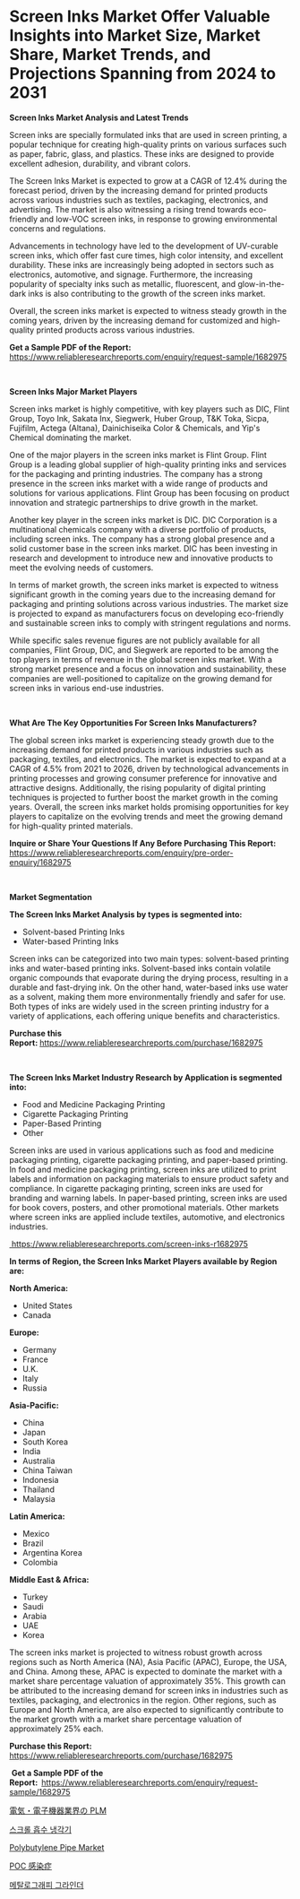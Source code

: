 <p><h1>Screen Inks Market Offer Valuable Insights into Market Size, Market Share, Market Trends, and Projections Spanning from 2024 to 2031</h1></p><p><strong>Screen Inks Market Analysis and Latest Trends</strong></p>
<p><p>Screen inks are specially formulated inks that are used in screen printing, a popular technique for creating high-quality prints on various surfaces such as paper, fabric, glass, and plastics. These inks are designed to provide excellent adhesion, durability, and vibrant colors.</p><p>The Screen Inks Market is expected to grow at a CAGR of 12.4% during the forecast period, driven by the increasing demand for printed products across various industries such as textiles, packaging, electronics, and advertising. The market is also witnessing a rising trend towards eco-friendly and low-VOC screen inks, in response to growing environmental concerns and regulations.</p><p>Advancements in technology have led to the development of UV-curable screen inks, which offer fast cure times, high color intensity, and excellent durability. These inks are increasingly being adopted in sectors such as electronics, automotive, and signage. Furthermore, the increasing popularity of specialty inks such as metallic, fluorescent, and glow-in-the-dark inks is also contributing to the growth of the screen inks market.</p><p>Overall, the screen inks market is expected to witness steady growth in the coming years, driven by the increasing demand for customized and high-quality printed products across various industries.</p></p>
<p><strong>Get a Sample PDF of the Report:&nbsp;</strong> <a href="https://www.reliableresearchreports.com/enquiry/request-sample/1682975">https://www.reliableresearchreports.com/enquiry/request-sample/1682975</a></p>
<p>&nbsp;</p>
<p><strong>Screen Inks Major Market Players</strong></p>
<p><p>Screen inks market is highly competitive, with key players such as DIC, Flint Group, Toyo Ink, Sakata Inx, Siegwerk, Huber Group, T&K Toka, Sicpa, Fujifilm, Actega (Altana), Dainichiseika Color & Chemicals, and Yip's Chemical dominating the market.</p><p>One of the major players in the screen inks market is Flint Group. Flint Group is a leading global supplier of high-quality printing inks and services for the packaging and printing industries. The company has a strong presence in the screen inks market with a wide range of products and solutions for various applications. Flint Group has been focusing on product innovation and strategic partnerships to drive growth in the market.</p><p>Another key player in the screen inks market is DIC. DIC Corporation is a multinational chemicals company with a diverse portfolio of products, including screen inks. The company has a strong global presence and a solid customer base in the screen inks market. DIC has been investing in research and development to introduce new and innovative products to meet the evolving needs of customers.</p><p>In terms of market growth, the screen inks market is expected to witness significant growth in the coming years due to the increasing demand for packaging and printing solutions across various industries. The market size is projected to expand as manufacturers focus on developing eco-friendly and sustainable screen inks to comply with stringent regulations and norms.</p><p>While specific sales revenue figures are not publicly available for all companies, Flint Group, DIC, and Siegwerk are reported to be among the top players in terms of revenue in the global screen inks market. With a strong market presence and a focus on innovation and sustainability, these companies are well-positioned to capitalize on the growing demand for screen inks in various end-use industries.</p></p>
<p>&nbsp;</p>
<p><strong>What Are The Key Opportunities For Screen Inks Manufacturers?</strong></p>
<p><p>The global screen inks market is experiencing steady growth due to the increasing demand for printed products in various industries such as packaging, textiles, and electronics. The market is expected to expand at a CAGR of 4.5% from 2021 to 2026, driven by technological advancements in printing processes and growing consumer preference for innovative and attractive designs. Additionally, the rising popularity of digital printing techniques is projected to further boost the market growth in the coming years. Overall, the screen inks market holds promising opportunities for key players to capitalize on the evolving trends and meet the growing demand for high-quality printed materials.</p></p>
<p><strong>Inquire or Share Your Questions If Any Before Purchasing This Report:</strong> <a href="https://www.reliableresearchreports.com/enquiry/pre-order-enquiry/1682975">https://www.reliableresearchreports.com/enquiry/pre-order-enquiry/1682975</a></p>
<p>&nbsp;</p>
<p><strong>Market Segmentation</strong></p>
<p><strong>The Screen Inks Market Analysis by types is segmented into:</strong></p>
<p><ul><li>Solvent-based Printing Inks</li><li>Water-based Printing Inks</li></ul></p>
<p><p>Screen inks can be categorized into two main types: solvent-based printing inks and water-based printing inks. Solvent-based inks contain volatile organic compounds that evaporate during the drying process, resulting in a durable and fast-drying ink. On the other hand, water-based inks use water as a solvent, making them more environmentally friendly and safer for use. Both types of inks are widely used in the screen printing industry for a variety of applications, each offering unique benefits and characteristics.</p></p>
<p><strong>Purchase this Report:&nbsp;</strong><a href="https://www.reliableresearchreports.com/purchase/1682975">https://www.reliableresearchreports.com/purchase/1682975</a></p>
<p>&nbsp;</p>
<p><strong>The Screen Inks Market Industry Research by Application is segmented into:</strong></p>
<p><ul><li>Food and Medicine Packaging Printing</li><li>Cigarette Packaging Printing</li><li>Paper-Based Printing</li><li>Other</li></ul></p>
<p><p>Screen inks are used in various applications such as food and medicine packaging printing, cigarette packaging printing, and paper-based printing. In food and medicine packaging printing, screen inks are utilized to print labels and information on packaging materials to ensure product safety and compliance. In cigarette packaging printing, screen inks are used for branding and warning labels. In paper-based printing, screen inks are used for book covers, posters, and other promotional materials. Other markets where screen inks are applied include textiles, automotive, and electronics industries.</p></p>
<p><a href="https://www.reliableresearchreports.com/screen-inks-r1682975">&nbsp;https://www.reliableresearchreports.com/screen-inks-r1682975</a></p>
<p><strong>In terms of Region, the Screen Inks Market Players available by Region are:</strong></p>
<p>
    <p> <strong> North America: </strong>
        <ul>
            <li>United States</li>
            <li>Canada</li>
        </ul>
        </p> 
    <p> <strong> Europe: </strong>
        <ul>
            <li>Germany</li>
            <li>France</li>
            <li>U.K.</li>
            <li>Italy</li>
            <li>Russia</li>
        </ul>
        </p> 
    <p> <strong> Asia-Pacific: </strong>
        <ul>
            <li>China</li>
            <li>Japan</li>
            <li>South Korea</li>
            <li>India</li>
            <li>Australia</li>
            <li>China Taiwan</li>
            <li>Indonesia</li>
            <li>Thailand</li>
            <li>Malaysia</li>
        </ul>
        </p> 
    <p> <strong> Latin America: </strong>
        <ul>
            <li>Mexico</li>
            <li>Brazil</li>
            <li>Argentina Korea</li>
            <li>Colombia</li>
        </ul>
        </p> 
    <p> <strong> Middle East & Africa: </strong>
        <ul>
            <li>Turkey</li>
            <li>Saudi</li>
            <li>Arabia</li>
            <li>UAE</li>
            <li>Korea</li>
        </ul>
    </p>
    </p>
<p><p>The screen inks market is projected to witness robust growth across regions such as North America (NA), Asia Pacific (APAC), Europe, the USA, and China. Among these, APAC is expected to dominate the market with a market share percentage valuation of approximately 35%. This growth can be attributed to the increasing demand for screen inks in industries such as textiles, packaging, and electronics in the region. Other regions, such as Europe and North America, are also expected to significantly contribute to the market growth with a market share percentage valuation of approximately 25% each.</p></p>
<p><strong>Purchase this Report: </strong><a href="https://www.reliableresearchreports.com/purchase/1682975">https://www.reliableresearchreports.com/purchase/1682975</a></p>
<p>&nbsp;<strong>Get a Sample PDF of the Report:&nbsp;&nbsp;</strong><a href="https://www.reliableresearchreports.com/enquiry/request-sample/1682975">https://www.reliableresearchreports.com/enquiry/request-sample/1682975</a></p>
<p><strong></strong></p>
<p><p><a href="https://medium.com/@addiehirthe05/%E9%9B%BB%E6%B0%97%E3%81%8A%E3%82%88%E3%81%B3%E9%9B%BB%E5%AD%90%E5%B8%82%E5%A0%B4%E3%81%AEplm%E3%81%AF-%E3%81%AE%E5%B9%B4%E5%B9%B3%E5%9D%87%E6%88%90%E9%95%B7%E7%8E%87%E3%81%A7%E6%88%90%E9%95%B7%E3%81%97%E3%81%A6%E3%81%8A%E3%82%8A-%E3%81%93%E3%81%AE%E3%83%AC%E3%83%9D%E3%83%BC%E3%83%88%E3%81%AF2024%E5%B9%B4%E3%81%8B%E3%82%892031%E5%B9%B4%E3%81%BE%E3%81%A7%E3%81%AE%E3%82%BF%E3%82%A4%E3%83%97-%E3%82%A2%E3%83%97%E3%83%AA%E3%82%B1%E3%83%BC%E3%82%B7%E3%83%A7%E3%83%B3-%E6%88%90%E9%95%B7-%E3%81%8A%E3%82%88%E3%81%B3%E4%BA%88%E6%B8%AC%E3%81%AE%E5%88%86%E6%9E%90%E3%82%92%E3%82%AB%E3%83%90%E3%83%BC%E3%81%97%E3%81%A6%E3%81%84%E3%81%BE%E3%81%99-650a530d4e39">電気・電子機器業界の PLM</a></p><p><a href="https://medium.com/@nedaaracarroll656/%EC%8A%A4%ED%81%AC%EB%A1%A4-%ED%9D%A1%EC%88%98-%EB%83%89%EB%82%9C%EC%8B%9C%EC%9E%A5-%EA%B7%9C%EB%AA%A8-%EB%B0%8F-%EC%A0%90%EC%9C%A0%EC%9C%A8-%EB%B6%84%EC%84%9D-%EC%84%B1%EC%9E%A5-%EB%8F%99%ED%96%A5-%EB%B0%8F-%EC%98%88%EC%B8%A1-2024-2031-cfb03393d4ac">스크롤 흡수 냉각기</a></p><p><a href="https://github.com/dancokkoe288/Market-Research-Report-List-1/blob/main/polybutylene-pipe-market.md">Polybutylene Pipe Market</a></p><p><a href="https://medium.com/@addiehirthe05/%E6%84%9F%E6%9F%93%E7%97%87%E5%B8%82%E5%A0%B4%E3%81%AEpoc-%E3%82%B0%E3%83%AD%E3%83%BC%E3%83%90%E3%83%AB%E5%B8%82%E5%A0%B4%E5%8B%95%E5%90%91%E3%81%A8%E8%B2%A9%E5%A3%B2%E5%8B%95%E5%90%912024%E5%B9%B4%E3%81%8B%E3%82%892031%E5%B9%B4-f1d0bf89cf68">POC 感染症</a></p><p><a href="https://medium.com/@nedaaracarroll656/%EA%B8%88%EC%86%8D%ED%95%99-%EA%B7%B8%EB%9D%BC%EC%9D%B8%EB%8D%94-%EC%8B%9C%EC%9E%A5-%EC%98%88%EC%B8%A1-%EC%8B%9C%EC%9E%A5-%ED%8A%B8%EB%A0%8C%EB%93%9C-%EB%B0%8F-%EC%98%81%ED%96%A5-%EB%B6%84%EC%84%9D-2024-2031-2879b4d73450">메탈로그래피 그라인더</a></p></p>